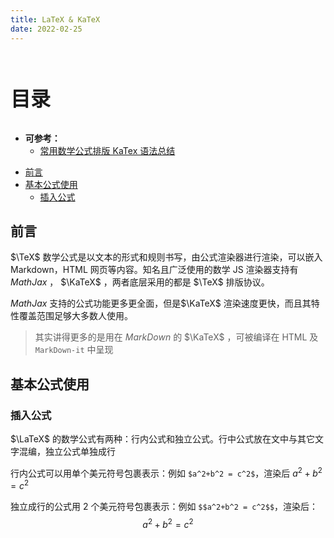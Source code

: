 ```yaml
---
title: LaTeX & KaTeX
date: 2022-02-25
---
```


<br>
<p style="font-size: 32px; font-weight: bold;">目录</p>

- **可参考：**
  - [常用数学公式排版 KaTex 语法总结](https://kissingfire123.github.io/2022/02/18_%E6%95%B0%E5%AD%A6%E5%85%AC%E5%BC%8Fkatex%E5%B8%B8%E7%94%A8%E8%AF%AD%E6%B3%95%E6%80%BB%E7%BB%93/)

<!-- @import "[TOC]" {cmd="toc" depthFrom=1 depthTo=6 orderedList=false} -->

<!-- code_chunk_output -->

- [前言](#前言)
- [基本公式使用](#基本公式使用)
  - [插入公式](#插入公式)

<!-- /code_chunk_output -->

## 前言

$\TeX$ 数学公式是以文本的形式和规则书写，由公式渲染器进行渲染，可以嵌入 Markdown，HTML 网页等内容。知名且广泛使用的数学 JS 渲染器支持有 $MathJax$ ， $\KaTeX$ ，两者底层采用的都是 $\TeX$ 排版协议。

$MathJax$ 支持的公式功能更多更全面，但是$\KaTeX$ 渲染速度更快，而且其特性覆盖范围足够大多数人使用。

> 其实讲得更多的是用在 $MarkDown$ 的 $\KaTeX$ ，可被编译在 HTML 及 `MarkDown-it` 中呈现

## 基本公式使用

### 插入公式

$\LaTeX$ 的数学公式有两种：行内公式和独立公式。行中公式放在文中与其它文字混编，独立公式单独成行

行内公式可以用单个美元符号包裹表示：例如 `$a^2+b^2 = c^2$`，渲染后 $a^2+b^2 = c^2$

独立成行的公式用 2 个美元符号包裹表示：例如 `$$a^2+b^2 = c^2$$`，渲染后：
$$a^2+b^2 = c^2$$
